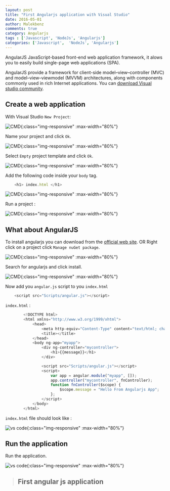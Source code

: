 ```yaml
---
layout: post
title: "First Angularjs application with Visual Studio" 
date: 2016-05-01
author: Malekbenz
comments: true
category: Angularjs
tags : ['Javascript', 'NodeJs', 'Angularjs']
categories: ['Javascript',  'NodeJs', 'Angularjs']
---
```


AngularJS JavaScript-based front-end web application framework, it alows you to easily build single-page web applications (SPA). 
 
AngularJS provide a framework for client-side model–view–controller (MVC) and model–view–viewmodel (MVVM) architectures, along with components commonly used in rich Internet applications. You can [download Visual studio community](https://www.visualstudio.com/en-us/news/vs2013-community-vs.aspx).  

## Create a web application  

With Visual Studio `New Project`:  

![CMD](/images/vstudio/vsnewproject.png){:class="img-responsive" :max-width="80%"}

Name your project and click `Ok`. 

![CMD](/images/vstudio/vsnewprojectempty.png){:class="img-responsive" :max-width="80%"}

Select `Empty` project template and click `Ok`.

![CMD](/images/vstudio/vsnewhtml.png){:class="img-responsive" :max-width="80%"}

Add the following code inside your `body` tag.

```javascript
    <h1> index.html </h1>
```
![CMD](/images/vstudio/index.html.png){:class="img-responsive" :max-width="80%"}

Run a project : 

![CMD](/images/vstudio/index.html.prev.png){:class="img-responsive" :max-width="80%"}

## What about AngularJS   

To install angularjs you can download from the  [official web site](https://angularjs.org/). OR Right click on a project click `Manage nuGet package`.



![CMD](/images/vstudio/add.angular.png){:class="img-responsive" :max-width="80%"}

Search for angularjs and click install.

![CMD](/images/vstudio/add.angular.nuget.png){:class="img-responsive" :max-width="80%"}

Now add you `angular.js` script to you `index.html`

```javascript
    <script src="Scripts/angular.js"></script>
```

`index.html` : 

```javascript
        <!DOCTYPE html>
        <html xmlns="http://www.w3.org/1999/xhtml">
            <head>
                <meta http-equiv="Content-Type" content="text/html; charset=utf-8" />
                <title></title>
            </head>
            <body ng-app="myapp">
                <div ng-controller="mycontroller">
                    <h1>{{message}}</h1>
                </div>

                <script src="Scripts/angular.js"></script>
                <script>
                    var app = angular.module("myapp", []);
                    app.controller("mycontroller", fnController);
                    function fnController($scope) {
                        $scope.message = "Hello From Angularjs App";
                    };
                </script>
            </body>
        </html>

```

`index.html` file should look like :

![vs code](/images/vstudio/angular.First.png){:class="img-responsive" :max-width="80%"}


## Run the application 
    
Run the application. 

![vs code](/images/vstudio/angular.First.preview.png){:class="img-responsive" :max-width="80%"}



>
> ## **First angular js application**
>